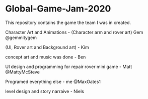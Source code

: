 # Global-Game-Jam-2020
This repository contains the game the team I was in created. 

Character Art and Animations - (Character arm and rover art) Gem @gemmitygem 

(UI, Rover art and Background art) - Kim 

concept art and music was done - Ben

UI design and programming for repair rover mini game - Matt @MattyMcSteve

Programed everything else - me @MaxOates1 

level design and story narraive - Niels

